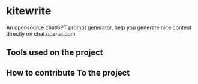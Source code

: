 # kitewrite
An opensource chatGPT prompt generator, help you generate nice content directly on chat.openai.com
 
## Tools used on the project

## How to contribute To the project 
